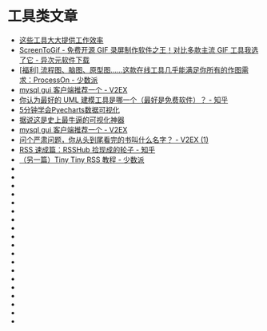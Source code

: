 # 工具类文章

*   [这些工具大大提供工作效率](https://mp.weixin.qq.com/s?__biz=MzI0NjM2NjU3OA==&mid=2247484089&idx=1&sn=ef47bd5562c4eb5187b8a11c15185830&chksm=e9412aa4de36a3b2ed7efe01800521c7c1fd44e212f34aef927554a9ab0c75e8d3b58317958c&mpshare=1&scene=23&srcid=#rd)
*   [ScreenToGif - 免费开源 GIF 录屏制作软件之王！对比多款主流 GIF 工具我选了它 - 异次元软件下载](https://www.iplaysoft.com/screentogif.html)
*   [[福利] 流程图、脑图、原型图……这款在线工具几乎能满足你所有的作图需求：ProcessOn - 少数派](https://sspai.com/post/43793)
*   [mysql gui 客户端推荐一个 - V2EX](https://www.v2ex.com/t/565368)
*   [你认为最好的 UML 建模工具是哪一个（最好是免费软件）？ - 知乎](https://www.zhihu.com/question/20944207)
*   [5分钟学会Pyecharts数据可视化](https://mp.weixin.qq.com/s?__biz=MzA5MTkxNTMzNg==&mid=2650263247&idx=1&sn=ca6dfd670dfaa4155fa232008620367d&utm_source=tuicool&utm_medium=referral)
*   [据说这是史上最牛逼的可视化神器](https://mp.weixin.qq.com/s?__biz=MzIxNjM4NDE2MA==&mid=2247488600&idx=1&sn=a966b52e9a26d162bc22330ac4d9e652&chksm=97888397a0ff0a81b97442b3f0713f94689387277940d27d3b4712e49817228551e4bc0ccd66&mpshare=1&scene=23&srcid=12262aFubBA50SDYM3OIe7sR#rd)
*   [mysql gui 客户端推荐一个 - V2EX](https://www.v2ex.com/t/565368)
*   [问个严肃问题，你从头到尾看完的书叫什么名字？ - V2EX (1)](https://www.v2ex.com/t/568243?p=1)
*   [RSS 速成篇：RSSHub 捡现成的轮子 - 知乎](https://zhuanlan.zhihu.com/p/61562265)
*   [（另一篇）Tiny Tiny RSS 教程 - 少数派](https://sspai.com/post/42787)
*   []()
*   []()
*   []()
*   []()
*   []()
*   []()
*   []()
*   []()
*   []()
*   []()
*   []()
*   []()
*   []()
*   []()
*   []()
*   []()
*   []()
*   []()
*   []()

